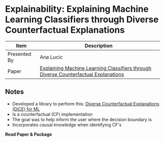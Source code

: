 # Explainability: Explaining Machine Learning Classifiers through Diverse Counterfactual Explanations

| Item | Description |
| --- | --- | 
| Presented By | Ana Lucic |
| Paper | [Explaining Machine Learning Classifiers through Diverse Counterfactual Explanations](https://dl.acm.org/doi/pdf/10.1145/3351095.3372850?download=true) |



## Notes

- Developed a library to perform this: [Diverse Counterfactual Explanations (DiCE) for ML](https://github.com/microsoft/DiCE)
- Is a counterfactual (CF) implementation
- The goal was to help inform the user where the decision boundary is
- Incorporates causal knowledge when identifying CF's

**Read Paper & Package**